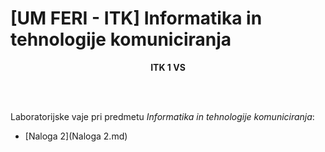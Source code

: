 # [UM FERI - ITK] Informatika in tehnologije komuniciranja


<p align="center">
  <b>ITK 1 VS <br/></b>
</p>
<br/><br/>

Laboratorijske vaje pri predmetu *Informatika in tehnologije komuniciranja*:
- [Naloga 2](Naloga 2.md)
